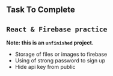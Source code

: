 ## Task To Complete

## `React & Firebase practice`

**Note: this is an `unfinished` project.**

- Storage of files or images to firebase
- Using of strong password to sign up
- Hide api key from public
